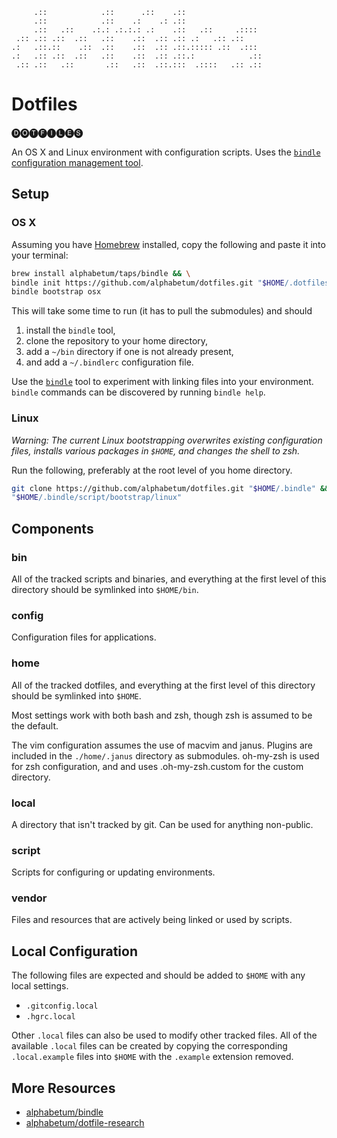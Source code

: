 
         .::            .::      .::    .::
         .::            .::    .:    .: .::
         .::   .::    .:.: .:.:.: .:    .::   .::     .::::
     .:: .:: .::  .::   .::    .::  .:: .:: .:   .:: .::
    .:   .::.::    .::  .::    .::  .:: .::.::::: .::  .:::
    .:   .:: .::  .::   .::    .::  .:: .::.:            .::
     .:: .::   .::       .::   .::  .::.:::  .::::   .:: .::

    

# Dotfiles

🅓🅞🅣🅕🅘🅛🅔🅢

An OS X and Linux environment with configuration scripts. Uses the [`bindle`
configuration management tool](https://github.com/alphabetum/bindle).

## Setup

### OS X

Assuming you have [Homebrew](http://brew.sh/) installed, copy the
following and paste it into your terminal:

```bash
brew install alphabetum/taps/bindle && \
bindle init https://github.com/alphabetum/dotfiles.git "$HOME/.dotfiles" && \
bindle bootstrap osx
```

This will take some time to run (it has to pull the submodules) and should

1. install the `bindle` tool,
2. clone the repository to your home directory,
3. add a `~/bin` directory if one is not already present,
4. and add a `~/.bindlerc` configuration file.

Use the [`bindle`](https://github.com/alphabetum/bindle) tool to experiment
with linking files into your environment. `bindle` commands can be discovered
by running `bindle help`.

### Linux

_Warning: The current Linux bootstrapping overwrites existing configuration
files, installs various packages in `$HOME`, and changes the shell to zsh._

Run the following, preferably at the root level of you home directory.

```bash
git clone https://github.com/alphabetum/dotfiles.git "$HOME/.bindle" && \
"$HOME/.bindle/script/bootstrap/linux"
```

## Components

### bin

All of the tracked scripts and binaries, and everything at the first level of
this directory should be symlinked into `$HOME/bin`.

### config

Configuration files for applications.

### home

All of the tracked dotfiles, and everything at the first level of this
directory should be symlinked into `$HOME`.

Most settings work with both bash and zsh, though zsh is assumed to be
the default.

The vim configuration assumes the use of macvim and janus. Plugins are
included in the `./home/.janus` directory as submodules. oh-my-zsh is
used for zsh configuration, and and uses .oh-my-zsh.custom for the
custom directory.

### local

A directory that isn't tracked by git. Can be used for anything non-public.

### script

Scripts for configuring or updating environments.

### vendor

Files and resources that are actively being linked or used by scripts.

## Local Configuration

The following files are expected and should be added to `$HOME` with any
local settings.

- `.gitconfig.local`
- `.hgrc.local`

Other `.local` files can also be used to modify other tracked files. All
of the available `.local` files can be created by copying the
corresponding `.local.example` files into `$HOME` with the `.example`
extension removed.

## More Resources

- [alphabetum/bindle](https://github.com/alphabetum/bindle)
- [alphabetum/dotfile-research](https://github.com/alphabetum/dotfile-research)
